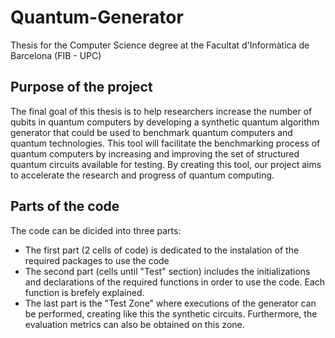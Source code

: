 # Quantum-Generator
Thesis for the Computer Science degree at the Facultat d'Informàtica de Barcelona (FIB - UPC)


## Purpose of the project

The final goal of this thesis is to help
researchers increase the number of qubits in quantum computers by developing
a synthetic quantum algorithm generator that could be used to benchmark quantum computers and quantum technologies. This tool
will facilitate the benchmarking process of quantum computers by increasing
and improving the set of structured quantum circuits available for testing. By
creating this tool, our project aims to accelerate the research and progress of
quantum computing.



## Parts of the code

The code can be dicided into three parts:

-  The first part (2 cells of code) is dedicated to the instalation of the required packages to use the code
-  The second part (cells until "Test" section) includes the initializations and declarations of the required functions in order to use the code. Each function is brefely explained.
-  The last part is the "Test Zone" where executions of the generator can be performed, creating like this the synthetic circuits. Furthermore, the evaluation metrics can also be obtained on this zone.
